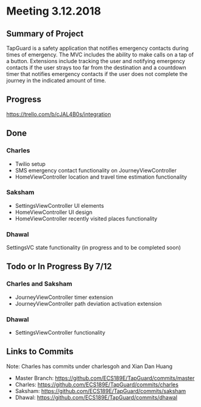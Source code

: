 # Meeting 3.12.2018
## Summary of Project
TapGuard is a safety application that notifies emergency contacts during times of emergency. The MVC includes the ability to make calls on a tap of a button. Extensions include tracking the user and notifying emergency contacts if the user strays too far from the destination and a countdown timer that notifies emergency contacts if the user does not complete the journey in the indicated amount of time. 

## Progress
https://trello.com/b/cJAL4B0s/integration

## Done
### Charles
- Twilio setup
- SMS emergency contact functionality on JourneyViewController
- HomeViewController location and travel time estimation functionality

### Saksham
- SettingsViewController UI elements
- HomeViewController UI design
- HomeViewController recently visited places functionality

### Dhawal
SettingsVC state functionality (in progress and to be completed soon)

## Todo or In Progress By 7/12
### Charles and Saksham
- JourneyViewController timer extension
- JourneyViewController path deviation activation extension

### Dhawal
- SettingsViewController functionality

## Links to Commits
Note: Charles has commits under charlesgoh and Xian Dan Huang
- Master Branch: https://github.com/ECS189E/TapGuard/commits/master
- Charles: https://github.com/ECS189E/TapGuard/commits/charles
- Saksham: https://github.com/ECS189E/TapGuard/commits/saksham
- Dhawal: https://github.com/ECS189E/TapGuard/commits/dhawal

